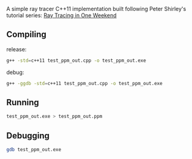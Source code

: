 A simple ray tracer C++11 implementation built following Peter Shirley's tutorial series: [Ray Tracing in One Weekend](https://github.com/RayTracing/raytracing.github.io)

## Compiling
release:
```bash
g++ -std=c++11 test_ppm_out.cpp -o test_ppm_out.exe
```

debug:
```bash
g++ -ggdb -std=c++11 test_ppm_out.cpp -o test_ppm_out.exe
```

## Running
```bash
test_ppm_out.exe > test_ppm_out.ppm
```

## Debugging
```bash
gdb test_ppm_out.exe
```
